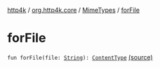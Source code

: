 [http4k](../../index.md) / [org.http4k.core](../index.md) / [MimeTypes](index.md) / [forFile](./for-file.md)

# forFile

`fun forFile(file: `[`String`](https://kotlinlang.org/api/latest/jvm/stdlib/kotlin/-string/index.html)`): `[`ContentType`](../-content-type/index.md) [(source)](https://github.com/http4k/http4k/blob/master/http4k-core/src/main/kotlin/org/http4k/core/MimeTypes.kt#L6)